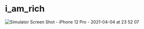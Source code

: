 # i_am_rich

![Simulator Screen Shot - iPhone 12 Pro - 2021-04-04 at 23 52 07](https://user-images.githubusercontent.com/47676921/113512715-d6717d80-95a0-11eb-8590-13b01426822a.png)
